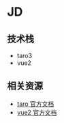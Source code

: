 # JD

## 技术栈

- taro3
- vue2

## 相关资源

- [taro 官方文档](https://taro-docs.jd.com/docs/)
- [vue2 官方文档](https://v2.cn.vuejs.org/)
